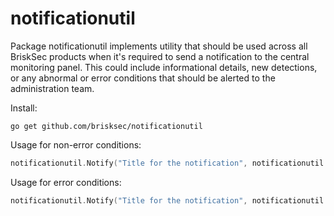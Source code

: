 # notificationutil

Package notificationutil implements utility that should be used across all BriskSec products when it's required to
send a notification to the central monitoring panel. This could include informational details, new detections, or
any abnormal or error conditions that should be alerted to the administration team.

Install: 

```
go get github.com/brisksec/notificationutil
```

Usage for non-error conditions: 
```go
notificationutil.Notify("Title for the notification", notificationutil.AbnormalCondition, "Contents of the message", nil)
```

Usage for error conditions: 
```go
notificationutil.Notify("Title for the notification", notificationutil.AbnormalCondition, "Contents of the message", err)
```
